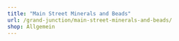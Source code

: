 ```yaml
---
title: "Main Street Minerals and Beads"
url: /grand-junction/main-street-minerals-and-beads/
shop: Allgemein
---
```

